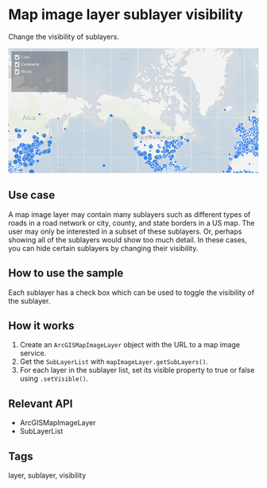 # Map image layer sublayer visibility

Change the visibility of sublayers.

![](MapImageLayerSublayerVisibility.png)

## Use case

A map image layer may contain many sublayers such as different types of roads in a road network or city, county, and state borders in a US map. The user may only be interested in a subset of these sublayers. Or, perhaps showing all of the sublayers would show too much detail. In these cases, you can hide certain sublayers by changing their visibility.

## How to use the sample

Each sublayer has a check box which can be used to toggle the visibility of the sublayer.

## How it works

1. Create an `ArcGISMapImageLayer` object with the URL to a map image service.
2. Get the `SubLayerList` with `mapImageLayer.getSubLayers()`.
3. For each layer in the sublayer list, set its visible property to true or false using `.setVisible()`.

## Relevant API

* ArcGISMapImageLayer
* SubLayerList

## Tags

layer, sublayer, visibility
